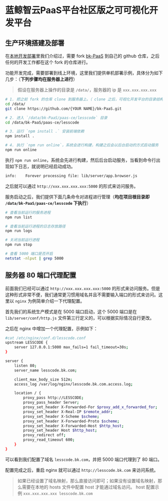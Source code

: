 # 蓝鲸智云PaaS平台社区版之可可视化开发平台

## 生产环境搭建及部署

<!-- 前面几步与[本地开发部署](./dev_install.md)一致，把代码 clone 到生产环境服务器，然后安装前端依赖。之后执行 `npm run build && npm run online` 即可启动系统。 -->

在[本地开发部署](./dev_install.md)里我们介绍过，需要 fork [bk-PaaS](https://github.com/Tencent/bk-PaaS) 到自己的 github 仓库，之后任何的开发工作都在这个 fork 的仓库进行。

功能开发完成，需要部署到线上环境，这里我们提供单机部署示例，具体分为如下几步：（**下列步骤均在服务器上进行**）

> 假设在服务器上操作的目录是 `/data/`，服务器的 ip 是 `xxx.xxx.xxx.xxx`

```bash
# 1. 把之前 fork 的仓库 clone 到服务器上。（ clone 之后，可视化开发平台的目录结构应该是 `/data/bk-PaaS/paas-ce/lesscode`）
cd /data/
git clone https://github.com/{YOUR NAME}/bk-PaaS.git

# 2. 进入 `/data/bk-PaaS/paas-ce/lesscode` 目录
cd /data/bk-PaaS/paas-ce/lesscode

# 3. 运行 `npm install .` 安装前端依赖
npm install .

# 4. 执行 `npm run online`，系统会进行构建，构建之后会以后台启动的方式启动服务
npm run online
```

执行 `npm run online`，系统会先进行构建，然后后台启动服务，当看到命令行出现如下日志，就说明已经启动成功。

```bash
info:    Forever processing file: lib/server/app.browser.js
```

之后就可以通过 `http://xxx.xxx.xxx.xxx:5000` 的形式来访问服务。

服务启动之后，我们提供下面几条命令对进程进行管理（**均在项目根目录即 `/data/bk-PaaS/paas-ce/lesscode` 下执行**）

```bash
# 查看当前运行的服务进程
npm run list

# 查看当前运行进程的日志存放路径
npm run logs

# 关闭当前运行进程
npm run stop

# 查看 5000 端口是否开启
netstat -nlput | grep 5000
```

## 服务器 80 端口代理配置

前面我们已经可以通过 `http://xxx.xxx.xxx.xxx:5000` 的形式来访问服务。但是这种形式非常不便，我们通常更习惯用域名并且不需要输入端口的形式来访问。这里以 `nginx` 为例简单介绍一下代理配置。

首先我们的系统生产模式是在 5000 端口启动，这个 5000 端口是在 `lib/server/conf/http.js` 文件第三行定义的，可以根据实际情况自行更改。

之后在 nginx 中增加一个代理配置，示例如下：

```bash
#cat /etc/nginx/conf.d/lesscode.conf
upstream LESSCODE {
    server 127.0.0.1:5000 max_fails=1 fail_timeout=30s;
}

server {
    listen 80;
    server_name lesscode.bk.com;

    client_max_body_size 512m;
    access_log /var/log/nginx/lesscode.bk.com.access.log;

    location / {
        proxy_pass http://LESSCODE;
        proxy_pass_header Server;
        proxy_set_header X-Forwarded-For $proxy_add_x_forwarded_for;
        proxy_set_header X-Real-IP $remote_addr;
        proxy_set_header X-Scheme $scheme;
        proxy_set_header X-Forwarded-Proto $scheme;
        proxy_set_header X-Forwarded-Host $http_host;
        proxy_set_header Host $http_host;
        proxy_redirect off;
        proxy_read_timeout 600;
    }
}
```

可以看到我们配置了域名 `lesscode.bk.com`，并把 5000 端口代理到了 80 端口。

配置完成之后，重启 nginx 就可以通过 `http://lesscode.bk.com` 来访问系统。

> 如果已经设置了域名映射，那么直接访问即可；如果没有设置域名映射，那么需要在本地的 hosts 文件中配置 host 才能通过域名访问。
> host 配置示例 `xxx.xxx.xxx.xxx lesscode.bk.com`
